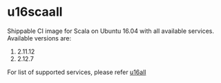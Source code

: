 # u16scaall
Shippable CI image for Scala on Ubuntu 16.04 with all available services. Available versions are:

1. 2.11.12
2. 2.12.7

For list of supported services, please refer [u16all](https://github.com/dry-dock/u16all)
